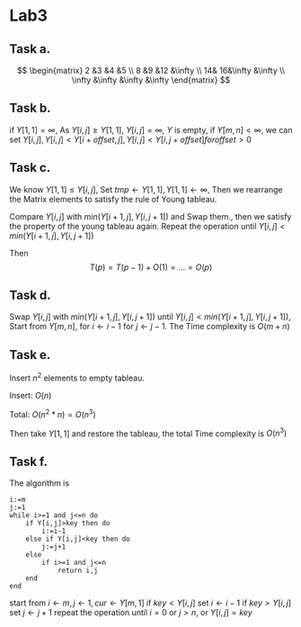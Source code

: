# Lab3
## Task a.

$$
\begin{matrix}
2 &3 &4 &5 \\
8 &9 &12 &\infty \\
14& 16&\infty &\infty \\
\infty &\infty &\infty &\infty
\end{matrix} 
$$




## Task b.
if $Y[1,1]=\infty$, As $Y[i,j]\geq Y[1,1]$, $Y[i,j]=\infty$, $Y$ is empty,
if $Y[m,n]<\infty$, we can set $Y[i,j], Y[i,j]<Y[i+offset,j], Y[i,j]<Y[i,j+offset] for offset>0$
## Task c.
We know $Y[1,1]\leq Y[i,j]$, Set $tmp \leftarrow Y[1,1] , Y[1,1] \leftarrow \infty$, Then we rearrange the Matrix elements to satisfy the rule of Young tableau. 

Compare $Y[i,j]$ with $min(Y[i+1,j],Y[i,j+1])$ and Swap them., then we satisfy the property of the young tableau again. Repeat the operation until $Y[i,j]<min(Y[i+1,j],Y[i,j+1])$

Then $$T(p)=T(p-1)+O(1)=...=O(p)$$
## Task d.
Swap $Y[i,j]$ with $min(Y[i+1,j],Y[i,j+1])$ until $Y[i,j]<min(Y[i+1,j],Y[i,j+1])$, Start from $Y[m,n]$, for $i\leftarrow i-1$ for $j\leftarrow j-1$. The Time complexity is $O(m+n)$
## Task e.
Insert $n^2$ elements to empty tableau.

Insert: $O(n)$

Total: $O(n^2*n) = O(n^3)$

Then take $Y[1,1]$ and restore the tableau, the total Time complexity is $O(n^3)$

## Task f.
The algorithm is 
```pseudocode
i:=m 
j:=1
while i>=1 and j<=n do 
    if Y[i,j]>key then do
        i:=i-1
    else if Y[i,j]<key then do
        j:=j+1
    else
        if i>=1 and j<=n
            return i,j
    end
end
```
start from $i \leftarrow m, j\leftarrow 1, cur \leftarrow Y[m,1]$ if $key<Y[i,j]$ set $i\leftarrow i-1$ if $key>Y[i,j]$ set $j\leftarrow j+1$ repeat the operation until $i=0$ or $j>n$, or $Y[i,j] = key$